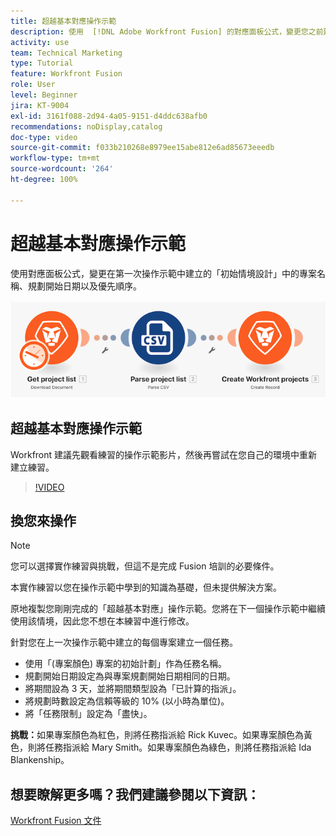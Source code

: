 ```yaml
---
title: 超越基本對應操作示範
description: 使用  [!DNL Adobe Workfront Fusion] 的對應面板公式，變更您之前建立的情境中的一些專案欄位。
activity: use
team: Technical Marketing
type: Tutorial
feature: Workfront Fusion
role: User
level: Beginner
jira: KT-9004
exl-id: 3161f088-2d94-4a05-9151-d4ddc638afb0
recommendations: noDisplay,catalog
doc-type: video
source-git-commit: f033b210268e8979ee15abe812e6ad85673eeedb
workflow-type: tm+mt
source-wordcount: '264'
ht-degree: 100%

---
```


# 超越基本對應操作示範

使用對應面板公式，變更在第一次操作示範中建立的「初始情境設計」中的專案名稱、規劃開始日期以及優先順序。

![影像顯示 Fusion 情境](assets/understand-the-basics-1.png)

## 超越基本對應操作示範

Workfront 建議先觀看練習的操作示範影片，然後再嘗試在您自己的環境中重新建立練習。

>[!VIDEO](https://video.tv.adobe.com/v/335264/?quality=12&learn=on)


## 換您來操作

>[!NOTE]
>
>您可以選擇實作練習與挑戰，但這不是完成 Fusion 培訓的必要條件。

本實作練習以您在操作示範中學到的知識為基礎，但未提供解決方案。

原地複製您剛剛完成的「超越基本對應」操作示範。您將在下一個操作示範中繼續使用該情境，因此您不想在本練習中進行修改。

針對您在上一次操作示範中建立的每個專案建立一個任務。

* 使用「(專案顏色) 專案的初始計劃」作為任務名稱。
* 規劃開始日期設定為與專案規劃開始日期相同的日期。
* 將期間設為 3 天，並將期間類型設為「已計算的指派」。
* 將規劃時數設定為信賴等級的 10% (以小時為單位)。
* 將「任務限制」設定為「盡快」。

**挑戰：**&#x200B;如果專案顏色為紅色，則將任務指派給 Rick Kuvec。如果專案顏色為黃色，則將任務指派給 Mary Smith。如果專案顏色為綠色，則將任務指派給 Ida Blankenship。

## 想要瞭解更多嗎？我們建議參閱以下資訊：

[Workfront Fusion 文件](https://experienceleague.adobe.com/docs/workfront/using/adobe-workfront-fusion/workfront-fusion-2.html?lang=zh-Hant)
